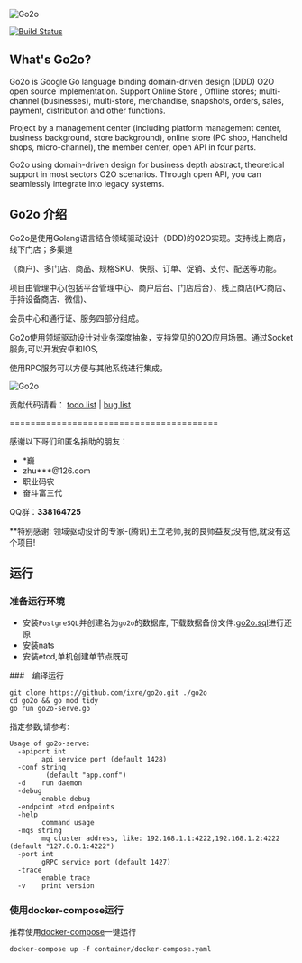 ![Go2o](https://raw.githubusercontent.com/ixre/go2o/master/docs/mark.gif "GO2O")

[![Build Status](https://cloud.drone.io/api/badges/ixre/cms/status.svg)](https://cloud.drone.io/ixre/cms)

## What's Go2o? ##

Go2o is Google Go language binding domain-driven design (DDD) O2O open source implementation. Support Online Store ,
Offline stores; multi-channel (businesses), multi-store, merchandise, snapshots, orders, sales, payment, distribution
and other functions.

Project by a management center (including platform management center, business background, store background), online
store (PC shop, Handheld shops, micro-channel), the member center, open API in four parts.

Go2o using domain-driven design for business depth abstract, theoretical support in most sectors O2O scenarios. Through
open API, you can seamlessly integrate into legacy systems.

## Go2o 介绍 ##

Go2o是使用Golang语言结合领域驱动设计（DDD)的O2O实现。支持线上商店，线下门店；多渠道

（商户)、多门店、商品、规格SKU、快照、订单、促销、支付、配送等功能。

项目由管理中心(包括平台管理中心、商户后台、门店后台）、线上商店(PC商店、手持设备商店、微信)、

会员中心和通行证、服务四部分组成。

Go2o使用领域驱动设计对业务深度抽象，支持常见的O2O应用场景。通过Socket服务,可以开发安卓和IOS,

使用RPC服务可以方便与其他系统进行集成。

![Go2o](https://raw.githubusercontent.com/ixre/go2o/master/snapshot/dashboard.png "GO2O-DASHBOARD")


贡献代码请看： [todo list](https://github.com/ixre/go2o/tree/master/docs/dev/todo.md) |
[bug list](https://github.com/ixre/go2o/tree/master/docs/dev/bug.md)


========================================

感谢以下哥们和匿名捐助的朋友：

- *巍
- zhu***@126.com 
- 职业码农 
- 奋斗富三代

QQ群：**338164725**

**特别感谢: 领域驱动设计的专家-(腾讯)王立老师,我的良师益友;没有他,就没有这个项目!


## 运行 

### 准备运行环境

- 安装`PostgreSQL`并创建名为`go2o`的数据库, 下载数据备份文件:[go2o.sql](https://github.com/ixre/go2o/blob/master/docs/data/go2o.sql)进行还原
- 安装nats
- 安装etcd,单机创建单节点既可

###　编译运行
```
git clone https://github.com/ixre/go2o.git ./go2o
cd go2o && go mod tidy 
go run go2o-serve.go
```
指定参数,请参考:
```
Usage of go2o-serve:
  -apiport int
        api service port (default 1428)
  -conf string
         (default "app.conf")
  -d    run daemon
  -debug
        enable debug
  -endpoint etcd endpoints
  -help
        command usage
  -mqs string
        mq cluster address, like: 192.168.1.1:4222,192.168.1.2:4222 (default "127.0.0.1:4222")
  -port int
        gRPC service port (default 1427)
  -trace
        enable trace
  -v    print version
```

### 使用docker-compose运行

推荐使用[docker-compose](container/docker-compose.yaml)一键运行
```
docker-compose up -f container/docker-compose.yaml
```


